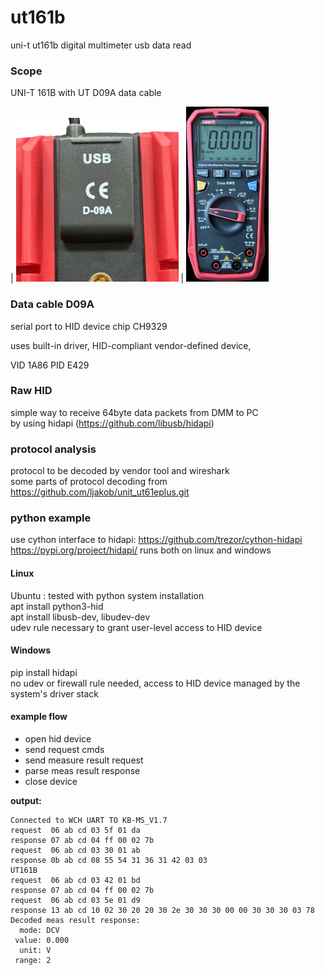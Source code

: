 # ut161b
uni-t ut161b digital multimeter usb data read

### Scope

UNI-T 161B with UT  D09A data cable

| ![D09A data cable](img/cable_D09A.png) | ![ut161b](img/ut161b_small.png)


### Data cable D09A
serial port to HID device chip CH9329

uses built-in driver, 
HID-compliant vendor-defined device, 

VID 1A86
PID E429

### Raw HID 
simple way to receive 64byte data packets from DMM to PC  
by using hidapi (https://github.com/libusb/hidapi)


### protocol analysis
protocol to be decoded by vendor tool and wireshark  
some parts of protocol decoding from https://github.com/ljakob/unit_ut61eplus.git

### python example 
use cython interface to hidapi: https://github.com/trezor/cython-hidapi
https://pypi.org/project/hidapi/
runs both on linux and windows

#### Linux 
Ubuntu : tested with python system installation  
apt install python3-hid  
apt install libusb-dev, libudev-dev  
udev rule necessary to grant user-level access to HID device

#### Windows 
pip install hidapi  
no udev or firewall rule needed, access to HID device managed by the system's driver stack

#### example flow
 - open hid device  
 - send request cmds  
 - send measure result request  
 - parse meas result response  
 - close device

**output:**
````
Connected to WCH UART TO KB-MS_V1.7
request  06 ab cd 03 5f 01 da
response 07 ab cd 04 ff 00 02 7b
request  06 ab cd 03 30 01 ab
response 0b ab cd 08 55 54 31 36 31 42 03 03
UT161B
request  06 ab cd 03 42 01 bd
response 07 ab cd 04 ff 00 02 7b
request  06 ab cd 03 5e 01 d9
response 13 ab cd 10 02 30 20 20 30 2e 30 30 30 00 00 30 30 30 03 78
Decoded meas result response:
  mode: DCV
 value: 0.000
  unit: V
 range: 2
````
